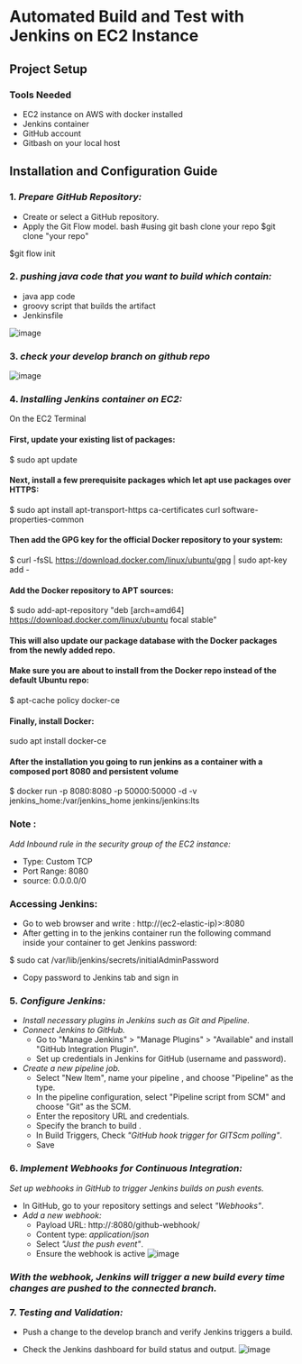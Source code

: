 # Automated Build and Test with Jenkins on EC2 Instance



## Project Setup

### Tools Needed
- EC2 instance on AWS with docker installed
- Jenkins container 
- GitHub account
- Gitbash on your local host

## Installation and Configuration Guide
### 1. *Prepare GitHub Repository:*
   - Create or select a GitHub repository.
   - Apply the Git Flow model.
bash
#using git bash clone your repo
$git clone "your repo"

$git flow init


### 2. *pushing java code that you want to build which contain:*
   - java app code
   - groovy script that builds the artifact
   - Jenkinsfile

![image](https://github.com/Elghetani/jenkins/assets/61852267/dba25e66-2345-4a74-a238-fd4c4e7e0dc6)

### 3. *check your develop branch on github repo*

![image](https://github.com/Elghetani/jenkins/assets/61852267/2443fee5-dfde-4e21-91a0-e642fdb64174)


### 4. *Installing Jenkins container on EC2:*

On the EC2 Terminal

#### First, update your existing list of packages:
$ sudo apt update

#### Next, install a few prerequisite packages which let apt use packages over HTTPS:
$ sudo apt install apt-transport-https ca-certificates curl software-properties-common

#### Then add the GPG key for the official Docker repository to your system:
$ curl -fsSL https://download.docker.com/linux/ubuntu/gpg | sudo apt-key add -

#### Add the Docker repository to APT sources:
$ sudo add-apt-repository "deb [arch=amd64] https://download.docker.com/linux/ubuntu focal stable"

#### This will also update our package database with the Docker packages from the newly added repo.

#### Make sure you are about to install from the Docker repo instead of the default Ubuntu repo:
$ apt-cache policy docker-ce

#### Finally, install Docker:
sudo apt install docker-ce

#### After the installation you going to run jenkins as a container with a composed port 8080 and persistent volume
$ docker run -p 8080:8080 -p 50000:50000 -d -v jenkins_home:/var/jenkins_home jenkins/jenkins:lts


### Note :
*Add Inbound rule in the security group of the EC2 instance:*
- Type: Custom TCP
- Port Range: 8080
- source: 0.0.0.0/0

### Accessing Jenkins:
- Go to web browser and write : http://(ec2-elastic-ip)>:8080
- After getting in to the jenkins container run the following command inside your container to get Jenkins password:

$ sudo cat /var/lib/jenkins/secrets/initialAdminPassword

- Copy password to Jenkins tab and sign in


### 5. *Configure Jenkins:*
   - *Install necessary plugins in Jenkins such as Git and Pipeline.*
   - *Connect Jenkins to GitHub.*
        - Go to "Manage Jenkins" > "Manage Plugins" > "Available" and install "GitHub Integration Plugin".
     - Set up credentials in Jenkins for GitHub (username and password).
   - *Create a new pipeline job.*
     - Select "New Item", name your pipeline , and choose "Pipeline" as the type.
     - In the pipeline configuration, select "Pipeline script from SCM" and choose "Git" as the SCM.
     - Enter the repository URL and credentials.
     - Specify the branch to build .
     - In Build Triggers, Check *"GitHub hook trigger for GITScm polling"*.
     - Save

### 6. *Implement Webhooks for Continuous Integration:*
*Set up webhooks in GitHub to trigger Jenkins builds on push events.*
- In GitHub, go to your repository settings and select *"Webhooks"*.
- *Add a new webhook:*
   - Payload URL: http://<your-jenkins-url>:8080/github-webhook/
   - Content type: *application/json*
   - Select *"Just the push event"*.
   - Ensure the webhook is active
 ![image](https://github.com/Elghetani/jenkins/assets/61852267/3fbb0311-ab45-4585-bd57-d0126ff1c90a)

### *With the webhook, Jenkins will trigger a new build every time changes are pushed to the connected branch.*

### 7. *Testing and Validation:*
   - Push a change to the develop branch and verify Jenkins triggers a build.
   
- Check the Jenkins dashboard for build status and output.
![image](https://github.com/Elghetani/jenkins/assets/61852267/3ae11748-2f4e-4af4-96bb-e6956a1b3779)
